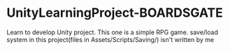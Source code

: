 # UnityLearningProject-BOARDSGATE
Learn to develop Unity project. This one is a simple RPG game.
save/load system in this project(files in Assets/Scripts/Saving/) isn't written by me

